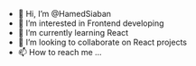 - 👋 Hi, I’m @HamedSiaban
- 👀 I’m interested in Frontend developing
- 🌱 I’m currently learning React
- 💞️ I’m looking to collaborate on React projects
- 📫 How to reach me ...

<!---
HamedSiaban/HamedSiaban is a ✨ special ✨ repository because its `README.md` (this file) appears on your GitHub profile.
You can click the Preview link to take a look at your changes.
--->
